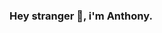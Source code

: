 
### Hey stranger 👋, i'm Anthony.


<!-- ### &#x1f4c8; GitHub Stats

[![Top Langs](https://github-readme-stats.vercel.app/api/top-langs/?username=francosion042&theme=merko&layout=compact)](https://github.com/anuraghazra/github-readme-stats) 
![GitHub stats](https://github-readme-stats.vercel.app/api?username=francosion042&show_icons=true&theme=merko&hide=issues)  -->




[1]: https://www.linkedin.com/in/anthony-nwobodo/
[2]: https://twitter.com/intent/follow?screen_name=Francosion042
